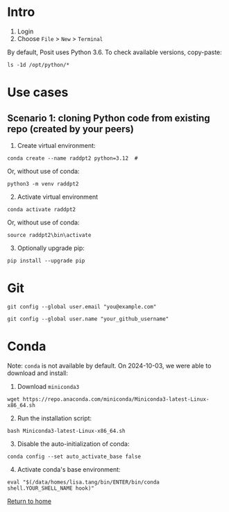 
# Intro

1. Login
2. Choose ```File``` > ```New``` > ```Terminal```
 
By default, Posit uses Python 3.6. To check available versions, copy-paste:
  ```
  ls -1d /opt/python/*
  ```

# Use cases 

## Scenario 1: cloning Python code from existing repo (created by your peers)

1. Create virtual environment:
  ```
  conda create --name raddpt2 python=3.12  # 
  ```

  Or, without use of conda:
  ```
  python3 -m venv raddpt2
  ```

2. Activate virtual environment
  ```
  conda activate raddpt2
  ```

  Or, without use of conda:
  ```
  source raddpt2\bin\activate
  ```

3. Optionally upgrade pip:
  ```
  pip install --upgrade pip
  ```

# Git

```
git config --global user.email "you@example.com"
```

```
git config --global user.name "your_github_username"
```


# Conda

Note: ```conda``` is not available by default. On 2024-10-03, we were able to download and install:

1. Download ```miniconda3``` 
  ```
  wget https://repo.anaconda.com/miniconda/Miniconda3-latest-Linux-x86_64.sh
  ```

2. Run the installation script:
  ```
  bash Miniconda3-latest-Linux-x86_64.sh
  ```

3. Disable the auto-initialization of conda:
  ```
  conda config --set auto_activate_base false
  ```

4. Activate conda's base environment:
  ```
  eval "$(/data/homes/lisa.tang/bin/ENTER/bin/conda shell.YOUR_SHELL_NAME hook)"
  ```


[Return to home](..)
